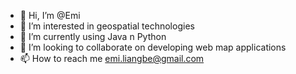 - 👋 Hi, I’m @Emi
- 👀 I’m interested in geospatial technologies
- 🌱 I’m currently using Java n Python
- 💞️ I’m looking to collaborate on developing web map applications
- 📫 How to reach me emi.liangbe@gmail.com

<!---
Lilianna/Lilianna is a ✨ special ✨ repository because its `README.md` (this file) appears on your GitHub profile.
You can click the Preview link to take a look at your changes.
--->
